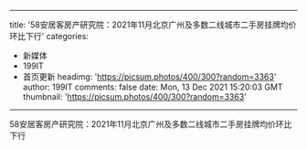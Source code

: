 
---
title: '58安居客房产研究院：2021年11月北京广州及多数二线城市二手房挂牌均价环比下行'
categories: 
 - 新媒体
 - 199IT
 - 首页更新
headimg: 'https://picsum.photos/400/300?random=3363'
author: 199IT
comments: false
date: Mon, 13 Dec 2021 15:20:03 GMT
thumbnail: 'https://picsum.photos/400/300?random=3363'
---

<div>   
58安居客房产研究院：2021年11月北京广州及多数二线城市二手房挂牌均价环比下行  
</div>
            